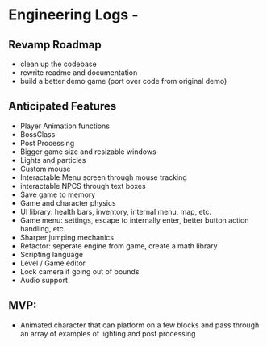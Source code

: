 # Engineering Logs - <jvmespark>

## Revamp Roadmap
- clean up the codebase
- rewrite readme and documentation
- build a better demo game (port over code from original demo)

## Anticipated Features

- Player Animation functions
- BossClass
- Post Processing
- Bigger game size and resizable windows
- Lights and particles
- Custom mouse
- Interactable Menu screen through mouse tracking
- interactable NPCS through text boxes
- Save game to memory
- Game and character physics
- UI library: health bars, inventory, internal menu, map, etc.
- Game menu: settings, escape to internally enter, better button action handling, etc.
- Sharper jumping mechanics
- Refactor: seperate engine from game, create a math library
- Scripting language
- Level / Game editor
- Lock camera if going out of bounds
- Audio support

## MVP:

- Animated character that can platform on a few blocks and pass through an array of examples of lighting and post processing